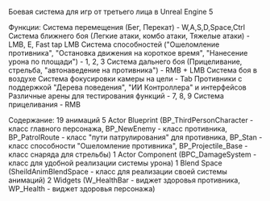 Боевая система для игр от третьего лица в Unreal Engine 5

Функции:
Система перемещения (Бег, Перекат) - W,A,S,D,Space,Ctrl
Система ближнего боя (Легкие атаки, комбо атаки, Тяжелые атаки) - LMB, E, Fast tap LMB
Система способностей ("Ошеломление противника", "Остановка движения на короткое время", "Нанесение урона по площади") - 1, 2, 3
Система дальнего боя (Прицеливание, стрельба, "автонаведение на противника") - RMB + LMB
Система боя в воздухе
Система фокусировки камеры на цели - Tab
Противники с поддержкой "Дерева поведения", "ИИ Контроллера" и интерфейсов
Различные арены для тестирования функций - 7, 8, 9
Система прицеливания - RMB

Содержание:
19 анимаций
5 Actor Blueprint (BP_ThirdPersonCharacter - класс главного персонажа, BP_NewEnemy - класс противника, BP_PatrolRoute - класс "пути патрулирования" для противника, BP_Stan - класс способности "Ошеломление противника", BP_Projectile_Base - класс снаряда для стрельбы)
1 Actor Component (BPC_DamageSystem - класс для удобной реализации системы урона)
1 Blend Space (SheildAnimBlendSpace - класс для реализации своей системы анимаций)
2 Widgets (W_HealthBar - виджет здоровья противника, WP_Health - виджет здоровья персонажа)
